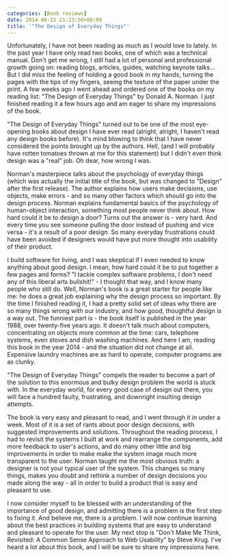 ```yaml
---
categories: [Book reviews]
date: 2014-06-15 21:23:50+00:00
title: '"The Design of Everyday Things"'
---
```


Unfortunately, I have not been reading as much as I would love to lately. In the past year I have only read two books, one of which was a technical manual. Don't get me wrong, I still had a lot of personal and professional growth going on: reading blogs, articles, guides, watching keynote talks... But I did miss the feeling of holding a good book in my hands, turning the pages with the tips of my fingers, seeing the texture of the paper under the print. A few weeks ago I went ahead and ordered one of the books on my reading list: "The Design of Everyday Things" by Donald A. Norman. I just finished reading it a few hours ago and am eager to share my impressions of the book.

"The Design of Everyday Things" turned out to be one of the most eye-opening books about design I have ever read (alright, alright, I haven't read any design books before). It's mind blowing to think that I have never considered the points brought up by the authors. Hell, (and I will probably have rotten tomatoes thrown at me for this statement) but I didn't even think design was a "real" job. Oh dear, how wrong I was.

Norman's masterpiece talks about the psychology of everyday things (which was actually the initial title of the book, but was changed to "Design" after the first release). The author explains how users make decisions, use objects, make errors - and so many other factors which should go into the design process. Norman explains fundamental basics of the psychology of human-object interaction, something most people never think about. How hard could it be to design a door? Turns out the answer is - very hard. And every time you see someone pulling the door instead of pushing and vice versa - it's a result of a poor design. So many everyday frustrations could have been avoided if designers would have put more thought into usability of their product.

I build software for living, and I was skeptical if I even needed to know anything about good design. I mean, how hard could it be to put together a few pages and forms? "I tackle complex software problems, I don't need any of this liberal arts bullshit!" - I thought that way, and I know many people who still do. Well, Norman's book is a great starter for people like me: he does a great job explaining why the design process so important. By the time I finished reading it, I had a pretty solid set of ideas why there are so many things wrong with our industry, and how good, thoughtful design is a way out. The funniest part is - the book itself is published in the year 1988, over twenty-five years ago. It doesn't talk much about computers, concentrating on objects more common at the time: cars, telephone systems, even stoves and dish washing machines. And here I am, reading this book in the year 2014 - and the situation did not change at all. Expensive laundry machines are as hard to operate, computer programs are as clunky.

"The Design of Everyday Things" compels the reader to become a part of the solution to this enormous and bulky design problem the world is stuck with. In the everyday world, for every good case of design out there, you will face a hundred faulty, frustrating, and downright insulting design attempts.

The book is very easy and pleasant to read, and I went through it in under a week. Most of it is a set of rants about poor design decisions, with suggested improvements and solutions. Throughout the reading process, I had to revisit the systems I built at work and rearrange the components, add more feedback to user's actions, and do many other little and big improvements in order to make make the system image much more transparent to the user. Norman taught me the most obvious truth: a designer is not your typical user of the system. This changes so many things, makes you doubt and rethink a number of design decisions you made along the way - all in order to build a product that is easy and pleasant to use.

I now consider myself to be blessed with an understanding of the importance of good design, and admitting there is a problem is the first step to fixing it. And believe me, there is a problem. I will now continue learning about the best practices in building systems that are easy to understand and pleasant to operate for the user. My next stop is "Don't Make Me Think, Revisited: A Common Sense Approach to Web Usability" by Steve Krug. I've heard a lot about this book, and I will be sure to share my impressions here.
